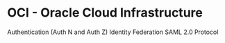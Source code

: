 # OCI - Oracle Cloud Infrastructure

Authentication (Auth N and Auth Z)
Identity Federation
SAML 2.0 Protocol

